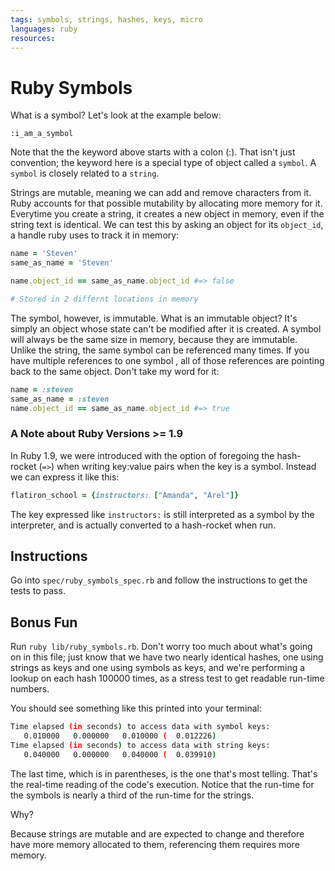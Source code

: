 ```yaml
---
tags: symbols, strings, hashes, keys, micro
languages: ruby
resources: 
---
```

# Ruby Symbols

What is a symbol? Let's look at the example below:

```
:i_am_a_symbol
```

Note that the the keyword above starts with a colon (:). That isn't just convention; the keyword here is a special type of object called a `symbol`. A `symbol` is closely related to a `string`.

Strings are mutable, meaning we can add and remove characters from it. Ruby accounts for that possible mutability by allocating more memory for it. Everytime you create a string, it creates a new object in memory, even if the string text is identical. We can test this by asking an object for its `object_id`, a handle ruby uses to track it in memory:

```ruby
name = 'Steven' 
same_as_name = 'Steven'

name.object_id == same_as_name.object_id #=> false

# Stored in 2 differnt locations in memory
```

The symbol, however, is immutable. What is an immutable object? It's simply an object whose state can't be modified after it is created. A symbol will always be the same size in memory, because they are immutable. Unlike the string, the same symbol can be referenced many times. If you have multiple references to one symbol , all of those references are pointing back to the same object. Don't take my word for it:

``` ruby
name = :steven
same_as_name = :steven
name.object_id == same_as_name.object_id #=> true
```

### A Note about Ruby Versions >= 1.9

In Ruby 1.9, we were introduced with the option of foregoing the hash-rocket (`=>`) when writing key:value pairs when the key is a symbol. Instead we can express it like this:

```ruby
flatiron_school = {instructors: ["Amanda", "Arel"]}
```

The key expressed like `instructors:` is still interpreted as a symbol by the interpreter, and is actually converted to a hash-rocket when run.

## Instructions

Go into `spec/ruby_symbols_spec.rb` and follow the instructions to get the tests to pass.

## Bonus Fun

Run `ruby lib/ruby_symbols.rb`. Don't worry too much about what's going on in this file; just know that we have two nearly identical hashes, one using strings as keys and one using symbols as keys, and we're performing a lookup on each hash 100000 times, as a stress test to get readable run-time numbers.

You should see something like this printed into your terminal:

```bash
Time elapsed (in seconds) to access data with symbol keys:
   0.010000   0.000000   0.010000 (  0.012226)
Time elapsed (in seconds) to access data with string keys:
   0.040000   0.000000   0.040000 (  0.039910)
```

The last time, which is in parentheses, is the one that's most telling. That's the real-time reading of the code's execution. Notice that the run-time for the symbols is nearly a third of the run-time for the strings.

Why?

Because strings are mutable and are expected to change and therefore have more memory allocated to them, referencing them requires more memory.
